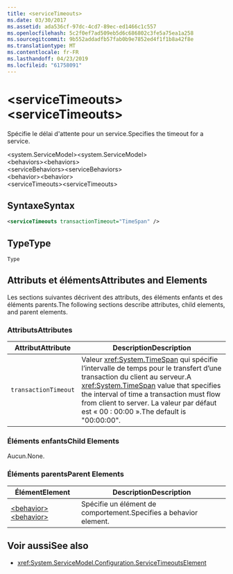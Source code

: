 ```yaml
---
title: <serviceTimeouts>
ms.date: 03/30/2017
ms.assetid: ada536cf-97dc-4cd7-89ec-ed1466c1c557
ms.openlocfilehash: 5c2f0ef7ad509eb5d6c686802c3fe5a75ea1a258
ms.sourcegitcommit: 9b552addadfb57fab0b9e7852ed4f1f1b8a42f8e
ms.translationtype: MT
ms.contentlocale: fr-FR
ms.lasthandoff: 04/23/2019
ms.locfileid: "61758091"
---
```

# <a name="servicetimeouts"></a><span data-ttu-id="6300e-101">\<serviceTimeouts></span><span class="sxs-lookup"><span data-stu-id="6300e-101">\<serviceTimeouts></span></span>
<span data-ttu-id="6300e-102">Spécifie le délai d'attente pour un service.</span><span class="sxs-lookup"><span data-stu-id="6300e-102">Specifies the timeout for a service.</span></span>  
  
 <span data-ttu-id="6300e-103">\<system.ServiceModel></span><span class="sxs-lookup"><span data-stu-id="6300e-103">\<system.ServiceModel></span></span>  
<span data-ttu-id="6300e-104">\<behaviors></span><span class="sxs-lookup"><span data-stu-id="6300e-104">\<behaviors></span></span>  
<span data-ttu-id="6300e-105">\<serviceBehaviors></span><span class="sxs-lookup"><span data-stu-id="6300e-105">\<serviceBehaviors></span></span>  
<span data-ttu-id="6300e-106">\<behavior></span><span class="sxs-lookup"><span data-stu-id="6300e-106">\<behavior></span></span>  
<span data-ttu-id="6300e-107">\<serviceTimeouts></span><span class="sxs-lookup"><span data-stu-id="6300e-107">\<serviceTimeouts></span></span>  
  
## <a name="syntax"></a><span data-ttu-id="6300e-108">Syntaxe</span><span class="sxs-lookup"><span data-stu-id="6300e-108">Syntax</span></span>  
  
```xml  
<serviceTimeouts transactionTimeout="TimeSpan" />
```  
  
## <a name="type"></a><span data-ttu-id="6300e-109">Type</span><span class="sxs-lookup"><span data-stu-id="6300e-109">Type</span></span>  
 `Type`  
  
## <a name="attributes-and-elements"></a><span data-ttu-id="6300e-110">Attributs et éléments</span><span class="sxs-lookup"><span data-stu-id="6300e-110">Attributes and Elements</span></span>  
 <span data-ttu-id="6300e-111">Les sections suivantes décrivent des attributs, des éléments enfants et des éléments parents.</span><span class="sxs-lookup"><span data-stu-id="6300e-111">The following sections describe attributes, child elements, and parent elements.</span></span>  
  
### <a name="attributes"></a><span data-ttu-id="6300e-112">Attributs</span><span class="sxs-lookup"><span data-stu-id="6300e-112">Attributes</span></span>  
  
|<span data-ttu-id="6300e-113">Attribut</span><span class="sxs-lookup"><span data-stu-id="6300e-113">Attribute</span></span>|<span data-ttu-id="6300e-114">Description</span><span class="sxs-lookup"><span data-stu-id="6300e-114">Description</span></span>|  
|---------------|-----------------|  
|`transactionTimeout`|<span data-ttu-id="6300e-115">Valeur <xref:System.TimeSpan> qui spécifie l’intervalle de temps pour le transfert d’une transaction du client au serveur.</span><span class="sxs-lookup"><span data-stu-id="6300e-115">A <xref:System.TimeSpan> value that specifies the interval of time a transaction must flow from client to server.</span></span> <span data-ttu-id="6300e-116">La valeur par défaut est « 00 : 00:00 ».</span><span class="sxs-lookup"><span data-stu-id="6300e-116">The default is "00:00:00".</span></span>|  
  
### <a name="child-elements"></a><span data-ttu-id="6300e-117">Éléments enfants</span><span class="sxs-lookup"><span data-stu-id="6300e-117">Child Elements</span></span>  
 <span data-ttu-id="6300e-118">Aucun.</span><span class="sxs-lookup"><span data-stu-id="6300e-118">None.</span></span>  
  
### <a name="parent-elements"></a><span data-ttu-id="6300e-119">Éléments parents</span><span class="sxs-lookup"><span data-stu-id="6300e-119">Parent Elements</span></span>  
  
|<span data-ttu-id="6300e-120">Élément</span><span class="sxs-lookup"><span data-stu-id="6300e-120">Element</span></span>|<span data-ttu-id="6300e-121">Description</span><span class="sxs-lookup"><span data-stu-id="6300e-121">Description</span></span>|  
|-------------|-----------------|  
|[<span data-ttu-id="6300e-122">\<behavior></span><span class="sxs-lookup"><span data-stu-id="6300e-122">\<behavior></span></span>](../../../../../docs/framework/configure-apps/file-schema/wcf/behavior-of-endpointbehaviors.md)|<span data-ttu-id="6300e-123">Spécifie un élément de comportement.</span><span class="sxs-lookup"><span data-stu-id="6300e-123">Specifies a behavior element.</span></span>|  
  
## <a name="see-also"></a><span data-ttu-id="6300e-124">Voir aussi</span><span class="sxs-lookup"><span data-stu-id="6300e-124">See also</span></span>

- <xref:System.ServiceModel.Configuration.ServiceTimeoutsElement>

